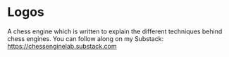 # Logos
A chess engine which is written to explain the different techniques behind chess engines.
You can follow along on my Substack: https://chessenginelab.substack.com
